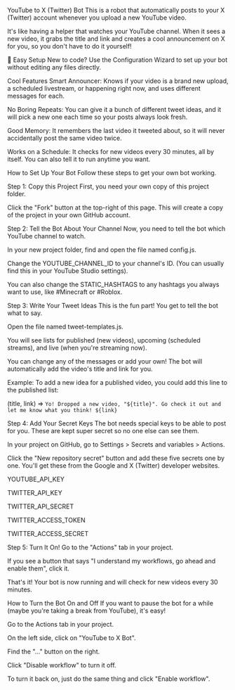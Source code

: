 YouTube to X (Twitter) Bot
This is a robot that automatically posts to your X (Twitter) account whenever you upload a new YouTube video.

It's like having a helper that watches your YouTube channel. When it sees a new video, it grabs the title and link and creates a cool announcement on X for you, so you don't have to do it yourself!

🚀 Easy Setup
New to code? Use the Configuration Wizard to set up your bot without editing any files directly.

Cool Features
Smart Announcer: Knows if your video is a brand new upload, a scheduled livestream, or happening right now, and uses different messages for each.

No Boring Repeats: You can give it a bunch of different tweet ideas, and it will pick a new one each time so your posts always look fresh.

Good Memory: It remembers the last video it tweeted about, so it will never accidentally post the same video twice.

Works on a Schedule: It checks for new videos every 30 minutes, all by itself. You can also tell it to run anytime you want.

How to Set Up Your Bot
Follow these steps to get your own bot working.

Step 1: Copy this Project
First, you need your own copy of this project folder.

Click the "Fork" button at the top-right of this page. This will create a copy of the project in your own GitHub account.

Step 2: Tell the Bot About Your Channel
Now, you need to tell the bot which YouTube channel to watch.

In your new project folder, find and open the file named config.js.

Change the YOUTUBE_CHANNEL_ID to your channel's ID. (You can usually find this in your YouTube Studio settings).

You can also change the STATIC_HASHTAGS to any hashtags you always want to use, like #Minecraft or #Roblox.

Step 3: Write Your Tweet Ideas
This is the fun part! You get to tell the bot what to say.

Open the file named tweet-templates.js.

You will see lists for published (new videos), upcoming (scheduled streams), and live (when you're streaming now).

You can change any of the messages or add your own! The bot will automatically add the video's title and link for you.

Example: To add a new idea for a published video, you could add this line to the published list:

(title, link) => `Yo! Dropped a new video, "${title}". Go check it out and let me know what you think! ${link}`

Step 4: Add Your Secret Keys
The bot needs special keys to be able to post for you. These are kept super secret so no one else can see them.

In your project on GitHub, go to Settings > Secrets and variables > Actions.

Click the "New repository secret" button and add these five secrets one by one. You'll get these from the Google and X (Twitter) developer websites.

YOUTUBE_API_KEY

TWITTER_API_KEY

TWITTER_API_SECRET

TWITTER_ACCESS_TOKEN

TWITTER_ACCESS_SECRET

Step 5: Turn It On!
Go to the "Actions" tab in your project.

If you see a button that says "I understand my workflows, go ahead and enable them", click it.

That's it! Your bot is now running and will check for new videos every 30 minutes.

How to Turn the Bot On and Off
If you want to pause the bot for a while (maybe you're taking a break from YouTube), it's easy!

Go to the Actions tab in your project.

On the left side, click on "YouTube to X Bot".

Find the "..." button on the right.

Click "Disable workflow" to turn it off.

To turn it back on, just do the same thing and click "Enable workflow".
